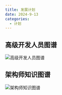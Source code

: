 ```yaml
---
title: 发展计划
date: 2024-9-13
categories:
  - 计划
---
```


## 高级开发人员图谱
![高级开发人员图谱](/images/高级开发人员.webp)
## 架构师知识图谱
![架构师知识图谱](/images/架构师.webp)
